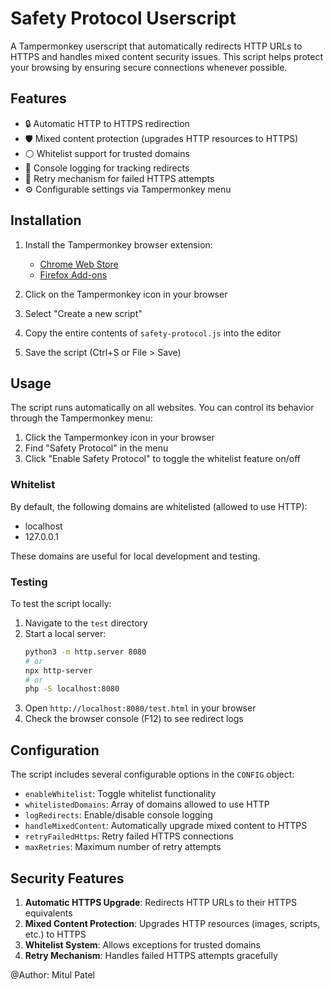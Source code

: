 # Safety Protocol Userscript

A Tampermonkey userscript that automatically redirects HTTP URLs to HTTPS and handles mixed content security issues. This script helps protect your browsing by ensuring secure connections whenever possible.

## Features

- 🔒 Automatic HTTP to HTTPS redirection
- 🛡️ Mixed content protection (upgrades HTTP resources to HTTPS)
- ⚪ Whitelist support for trusted domains
- 📝 Console logging for tracking redirects
- 🔄 Retry mechanism for failed HTTPS attempts
- ⚙️ Configurable settings via Tampermonkey menu

## Installation

1. Install the Tampermonkey browser extension:

   - [Chrome Web Store](https://chrome.google.com/webstore/detail/tampermonkey/dhdgffkkebhmkfjojejmpbldmpobfkfo)
   - [Firefox Add-ons](https://addons.mozilla.org/en-US/firefox/addon/tampermonkey/)

2. Click on the Tampermonkey icon in your browser
3. Select "Create a new script"
4. Copy the entire contents of `safety-protocol.js` into the editor
5. Save the script (Ctrl+S or File > Save)

## Usage

The script runs automatically on all websites. You can control its behavior through the Tampermonkey menu:

1. Click the Tampermonkey icon in your browser
2. Find "Safety Protocol" in the menu
3. Click "Enable Safety Protocol" to toggle the whitelist feature on/off

### Whitelist

By default, the following domains are whitelisted (allowed to use HTTP):

- localhost
- 127.0.0.1

These domains are useful for local development and testing.

### Testing

To test the script locally:

1. Navigate to the `test` directory
2. Start a local server:
   ```bash
   python3 -m http.server 8080
   # or
   npx http-server
   # or
   php -S localhost:8080
   ```
3. Open `http://localhost:8080/test.html` in your browser
4. Check the browser console (F12) to see redirect logs

## Configuration

The script includes several configurable options in the `CONFIG` object:

- `enableWhitelist`: Toggle whitelist functionality
- `whitelistedDomains`: Array of domains allowed to use HTTP
- `logRedirects`: Enable/disable console logging
- `handleMixedContent`: Automatically upgrade mixed content to HTTPS
- `retryFailedHttps`: Retry failed HTTPS connections
- `maxRetries`: Maximum number of retry attempts

## Security Features

1. **Automatic HTTPS Upgrade**: Redirects HTTP URLs to their HTTPS equivalents
2. **Mixed Content Protection**: Upgrades HTTP resources (images, scripts, etc.) to HTTPS
3. **Whitelist System**: Allows exceptions for trusted domains
4. **Retry Mechanism**: Handles failed HTTPS attempts gracefully

@Author: Mitul Patel
